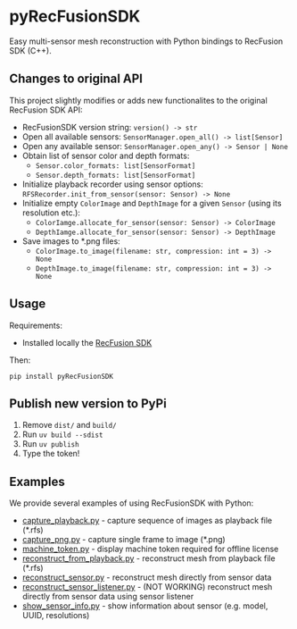 # pyRecFusionSDK

Easy multi-sensor mesh reconstruction with Python bindings to RecFusion SDK (C++).

## Changes to original API

This project slightly modifies or adds new functionalites to the original RecFusion SDK API:

- RecFusionSDK version string: `version() -> str`
- Open all available sensors: `SensorManager.open_all() -> list[Sensor]`
- Open any available sensor: `SensorManager.open_any() -> Sensor | None`
- Obtain list of sensor color and depth formats:
  - `Sensor.color_formats: list[SensorFormat]`
  - `Sensor.depth_formats: list[SensorFormat]`
- Initialize playback recorder using sensor options: `RFSRecorder.init_from_sensor(sensor: Sensor) -> None`
- Initialize empty `ColorImage` and `DepthImage` for a given `Sensor` (using its resolution etc.):
  - `ColorIamge.allocate_for_sensor(sensor: Sensor) -> ColorImage`
  - `DepthIamge.allocate_for_sensor(sensor: Sensor) -> DepthImage`
- Save images to \*.png files:
  - `ColorImage.to_image(filename: str, compression: int = 3) -> None`
  - `DepthImage.to_image(filename: str, compression: int = 3) -> None`

## Usage

Requirements:
* Installed locally the [RecFusion SDK](https://www.recfusion.net/download-recfusion/)

Then:

```shell
pip install pyRecFusionSDK
```
## Publish new version to PyPi

1. Remove `dist/` and `build/`
2. Run `uv build --sdist`
3. Run `uv publish`
4. Type the token!

## Examples

We provide several examples of using RecFusionSDK with Python:

- [capture_playback.py](./examples/capture_playback.py) - capture sequence of images as playback file (\*.rfs)
- [capture_png.py](./examples/capture_png.py) - capture single frame to image (\*.png)
- [machine_token.py](./examples/machine_token.py) - display machine token required for offline license
- [reconstruct_from_playback.py](./examples/reconstruct_from_playback.py) - reconstruct mesh from playback file (\*.rfs)
- [reconstruct_sensor.py](./examples/reconstruct_sensor.py) - reconstruct mesh directly from sensor data
- [reconstruct_sensor_listener.py](./examples/reconstruct_sensor_listener.py) - (NOT WORKING) reconstruct mesh directly from sensor data using sensor listener
- [show_sensor_info.py](./examples/show_sensor_info.py) - show information about sensor (e.g. model, UUID, resolutions)
